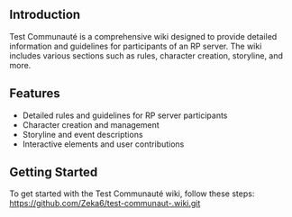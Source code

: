 ## Introduction
Test Communauté is a comprehensive wiki designed to provide detailed information and guidelines for participants of an RP server. The wiki includes various sections such as rules, character creation, storyline, and more.

## Features
- Detailed rules and guidelines for RP server participants
- Character creation and management
- Storyline and event descriptions
- Interactive elements and user contributions

## Getting Started
To get started with the Test Communauté wiki, follow these steps:
https://github.com/Zeka6/test-communaut-.wiki.git
